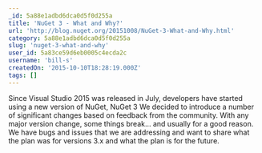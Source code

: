 ```yaml
---
_id: 5a88e1adbd6dca0d5f0d255a
title: 'NuGet 3 - What and Why?'
url: 'http://blog.nuget.org/20151008/NuGet-3-What-and-Why.html'
category: 5a88e1adbd6dca0d5f0d255a
slug: 'nuget-3-what-and-why'
user_id: 5a83ce59d6eb0005c4ecda2c
username: 'bill-s'
createdOn: '2015-10-10T18:28:19.000Z'
tags: []
---
```


Since Visual Studio 2015 was released in July, developers have started using a new version of NuGet, NuGet 3 We decided to introduce a number of significant changes based on feedback from the community. With any major version change, some things break… and usually for a good reason. We have bugs and issues that we are addressing and want to share what the plan was for versions 3.x and what the plan is for the future.
